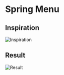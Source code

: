 # Spring Menu

## Inspiration
![Inspiration](https://uimovement.com/media/resource_image/Menu_UmAK5gg.gif)

## Result
![Result](https://uimovement.com/media/resource_image/Menu_UmAK5gg.gif)
